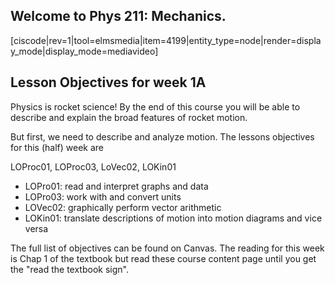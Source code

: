 ## Welcome to Phys 211: Mechanics.

[ciscode|rev=1|tool=elmsmedia|item=4199|entity_type=node|render=display_mode|display_mode=mediavideo]

## Lesson Objectives for week 1A

Physics is rocket science! By the end of this course you will be able to describe and explain the broad features of rocket motion.

But first, we need to describe and analyze motion. The lessons objectives for this (half) week are

LOProc01, LOProc03, LoVec02, LOKin01

* LOPro01: read and interpret graphs and data
* LOPro03: work with and convert units
* LOVec02: graphically perform vector arithmetic
* LOKin01: translate descriptions of motion into motion diagrams and vice versa


The full list of objectives can be found on Canvas. The reading for this week is Chap 1 of the textbook but read these course content page until you get the "read the textbook sign". 


<stop-note title="Read Knight 4ed" icon="stopnoteicons:book-icon"></stop-note>


